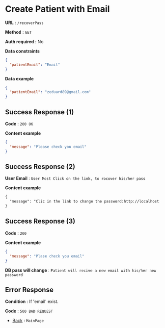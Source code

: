 # Create Patient with Email

**URL** : `/recoverPass`

**Method** : `GET`

**Auth required** : No

**Data constraints**

```json
{
  "patientEmail": "Email"
}
```

**Data example**

```json
{
  "patientEmail": "zeduard89@gmail.com"
}
```

## Success Response (1)

**Code** : `200 OK`

**Content example**

```json
{
  "message": "Please check you email"
}
```

## Success Response (2)

**User Email** : `User Most Click on the link, to rocover his/her pass`

**Content example**

```EMAIL
{
  "message": "Clic in the link to change the password:http://localhost:3001/recoverPass2/21"
}
```

## Success Response (3)

**Code** : `200`

**Content example**

```json
{
  "message": "Plase check you email"
}
```

**DB pass will change** : `Patient will recive a new email with his/her new password`

## Error Response

**Condition** : If 'email' exist.

**Code** : `500 BAD REQUEST`

- [Back](../../README.md) : `MainPage`

